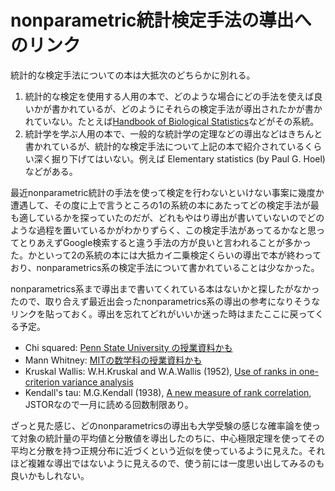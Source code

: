 # nonparametric統計検定手法の導出へのリンク

統計的な検定手法についての本は大抵次のどちらかに別れる。

1. 統計的な検定を使用する人用の本で、どのような場合にどの手法を使えば良いかが書かれているが、どのようにそれらの検定手法が導出されたかが書かれていない。たとえば[Handbook of Biological Statistics](http://www.biostathandbook.com/)などがその系統。
1. 統計学を学ぶ人用の本で、一般的な統計学の定理などの導出などはきちんと書かれているが、統計的な検定手法について上記の本で紹介されているくらい深く掘り下げてはいない。例えば Elementary statistics (by Paul G. Hoel) などがある。


最近nonparametric統計の手法を使って検定を行わないといけない事案に幾度か遭遇して、その度に上で言うところの1の系統の本にあたってどの検定手法が最も適しているかを探っていたのだが、どれもやはり導出が書いていないのでどのような過程を置いているかがわかりずらく、この検定手法があってるかなと思ってとりあえずGoogle検索すると違う手法の方が良いと言われることが多かった。かといって2の系統の本には大抵カイ二乗検定くらいの導出で本が終わっており、nonparametrics系の検定手法について書かれていることは少なかった。

nonparametrics系まで導出まで書いてくれている本はないかと探したがなかったので、取り合えず最近出会ったnonparametrics系の導出の参考になりそうなリンクを貼っておく。導出を忘れてどれがいいか迷った時はまたここに戻ってくる予定。

- Chi squared: [Penn State University の授業資料かも](http://personal.psu.edu/drh20/asymp/fall2006/lectures/ANGELchpt07.pdf)
- Mann Whitney: [MITの数学科の授業資料かも](https://math.mit.edu/~rmd/650/nonpartests.pdf)
- Kruskal Wallis: W.H.Kruskal and W.A.Wallis (1952), [Use of ranks in one-criterion variance analysis](https://people.ucalgary.ca/~jefox/Kruskal%20and%20Wallis%201952.pdf)
- Kendall's tau: M.G.Kendall (1938), [A new measure of rank correlation](https://www.jstor.org/stable/pdf/2332226.pdf?seq=1#page_scan_tab_contents), JSTORなので一月に読める回数制限あり。


ざっと見た感じ、どのnonparametricsの導出も大学受験の感じな確率論を使って対象の統計量の平均値と分散値を導出したのちに、中心極限定理を使ってその平均と分散を持つ正規分布に近づくという近似を使っているように見えた。それほど複雑な導出ではないように見えるので、使う前には一度思い出してみるのも良いかもしれない。
